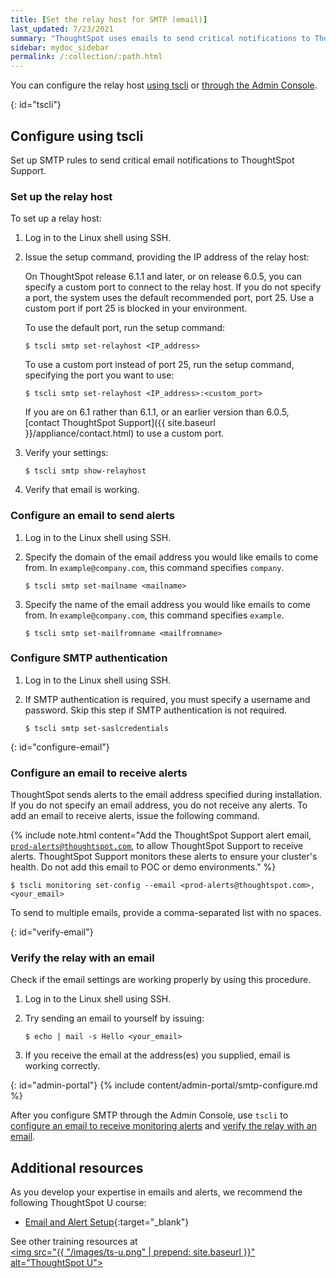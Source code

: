 ```yaml
---
title: [Set the relay host for SMTP (email)]
last_updated: 7/23/2021
summary: "ThoughtSpot uses emails to send critical notifications to ThoughtSpot Support. A relay host for SMTP traffic routes the alert and notification emails coming from ThoughtSpot through an SMTP email server."
sidebar: mydoc_sidebar
permalink: /:collection/:path.html
---
```

You can configure the relay host [using tscli](#tscli) or [through the Admin Console](#admin-portal).

{: id="tscli"}
## Configure using tscli

Set up SMTP rules to send critical email notifications to ThoughtSpot Support.

### Set up the relay host

To set up a relay host:

1. Log in to the Linux shell using SSH.
2. Issue the setup command, providing the IP address of the relay host:

    On ThoughtSpot release 6.1.1 and later, or on release 6.0.5, you can specify a custom port to connect to the relay host. If you do not specify a port, the system uses the default recommended port, port 25. Use a custom port if port 25 is blocked in your environment.

    To use the default port, run the setup command:

    ```
    $ tscli smtp set-relayhost <IP_address>
    ```

    To use a custom port instead of port 25, run the setup command, specifying the port you want to use:

    ```
    $ tscli smtp set-relayhost <IP_address>:<custom_port>
    ```

    If you are on 6.1 rather than 6.1.1, or an earlier version than 6.0.5, [contact ThoughtSpot Support]({{ site.baseurl }}/appliance/contact.html) to use a custom port.

3. Verify your settings:

    ```
    $ tscli smtp show-relayhost
    ```

4. Verify that email is working.

### Configure an email to send alerts

1. Log in to the Linux shell using SSH.

2. Specify the domain of the email address you would like emails to come from. In `example@company.com`, this command specifies `company`.

    ```
    $ tscli smtp set-mailname <mailname>
    ```

3. Specify the name of the email address you would like emails to come from. In `example@company.com`, this command specifies `example`.

    ```
    $ tscli smtp set-mailfromname <mailfromname>
    ```

### Configure SMTP authentication

1. Log in to the Linux shell using SSH.

2. If SMTP authentication is required, you must specify a username and password. Skip this step if SMTP authentication is not required.

    ```
    $ tscli smtp set-saslcredentials
    ```

{: id="configure-email"}
### Configure an email to receive alerts

ThoughtSpot sends alerts to the email address specified during installation. If you do not specify an email address, you do not receive any alerts. To add an email to receive alerts, issue the following command.

{% include note.html content="Add the ThoughtSpot Support alert email, <code>prod-alerts@thoughtspot.com</code>, to allow ThoughtSpot Support to receive alerts. ThoughtSpot Support monitors these alerts to ensure your cluster's health. Do not add this email to POC or demo environments." %}

```
$ tscli monitoring set-config --email <prod-alerts@thoughtspot.com>,<your_email>
```

To send to multiple emails, provide a comma-separated list with no spaces.

{: id="verify-email"}
### Verify the relay with an email

Check if the email settings are working properly by using this procedure.

 1. Log in to the Linux shell using SSH.
 2. Try sending an email to yourself by issuing:

    ```
    $ echo | mail -s Hello <your_email>
    ```

 3. If you receive the email at the address(es) you supplied, email is working correctly.

{: id="admin-portal"}
{% include content/admin-portal/smtp-configure.md %}

After you configure SMTP through the Admin Console, use `tscli` to [configure an email to receive monitoring alerts](#configure-email) and [verify the relay with an email](#verify-email).

## Additional resources
As you develop your expertise in emails and alerts, we recommend the following ThoughtSpot U course:
* [Email and Alert Setup](https://training.thoughtspot.com/emails-alerts){:target="_blank"}

See other training resources at <br/>
<a href="https://training.thoughtspot.com/" target="_blank"><img src="{{ "/images/ts-u.png" | prepend: site.baseurl  }}" alt="ThoughtSpot U"></a>
